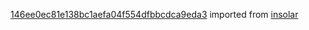 [146ee0ec81e138bc1aefa04f554dfbbcdca9eda3](https://github.com/insolar/insolar/commit/146ee0ec81e138bc1aefa04f554dfbbcdca9eda3) imported from [insolar](https://github.com/insolar/insolar)
